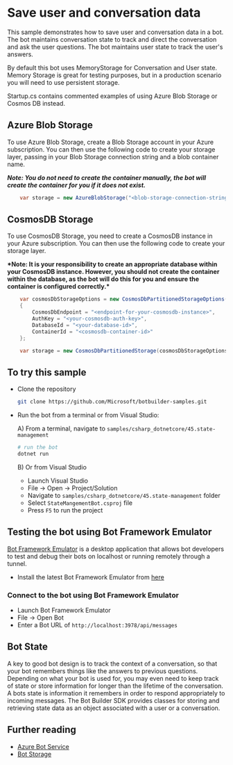 ﻿# Save user and conversation data

This sample demonstrates how to save user and conversation data in a bot.
The bot maintains conversation state to track and direct the conversation and ask the user questions.
The bot maintains user state to track the user's answers.

By default this bot uses MemoryStorage for Conversation and User state.
Memory Storage is great for testing purposes, but in a production scenario you will need to use persistent storage.

Startup.cs contains commented examples of using Azure Blob Storage or Cosmos DB instead.

## Azure Blob Storage

To use Azure Blob Storage, create a Blob Storage account in your Azure subscription. You can then use the following code to
create your storage layer, passing in your Blob Storage connection string and a blob container name.

**_Note: You do not need to create the container manually, the bot will create the container for you if it does not exist._**

```cs
    var storage = new AzureBlobStorage("<blob-storage-connection-string>", "bot-state");
```

## CosmosDB Storage

To use CosmosDB Storage, you need to create a CosmosDB instance in your Azure subscription. You can then use the following code to
create your storage layer.

**\*Note: It is your responsibility to create an appropriate database within your CosmosDB instance. However, you should **not**
create the container within the database, as the bot will do this for you and ensure the container is configured correctly.\***

```cs
    var cosmosDbStorageOptions = new CosmosDbPartitionedStorageOptions()
    {
        CosmosDbEndpoint = "<endpoint-for-your-cosmosdb-instance>",
        AuthKey = "<your-cosmosdb-auth-key>",
        DatabaseId = "<your-database-id>",
        ContainerId = "<cosmosdb-container-id>"
    };

    var storage = new CosmosDbPartitionedStorage(cosmosDbStorageOptions);
```

## To try this sample

- Clone the repository

  ```bash
  git clone https://github.com/Microsoft/botbuilder-samples.git
  ```

- Run the bot from a terminal or from Visual Studio:

  A) From a terminal, navigate to `samples/csharp_dotnetcore/45.state-management`

  ```bash
  # run the bot
  dotnet run
  ```

  B) Or from Visual Studio

  - Launch Visual Studio
  - File -> Open -> Project/Solution
  - Navigate to `samples/csharp_dotnetcore/45.state-management` folder
  - Select `StateMangementBot.csproj` file
  - Press `F5` to run the project

## Testing the bot using Bot Framework Emulator

[Bot Framework Emulator](https://github.com/microsoft/botframework-emulator) is a desktop application that allows bot developers to test and debug their bots on localhost or running remotely through a tunnel.

- Install the latest Bot Framework Emulator from [here](https://github.com/Microsoft/BotFramework-Emulator/releases)

### Connect to the bot using Bot Framework Emulator

- Launch Bot Framework Emulator
- File -> Open Bot
- Enter a Bot URL of `http://localhost:3978/api/messages`

## Bot State

A key to good bot design is to track the context of a conversation, so that your bot remembers things like the answers to previous questions. Depending on what your bot is used for, you may even need to keep track of state or store information for longer than the lifetime of the conversation. A bots state is information it remembers in order to respond appropriately to incoming messages. The Bot Builder SDK provides classes for storing and retrieving state data as an object associated with a user or a conversation.

## Further reading

- [Azure Bot Service](https://docs.microsoft.com/azure/bot-service/bot-service-overview-introduction?view=azure-bot-service-4.0)
- [Bot Storage](https://docs.microsoft.com/en-us/azure/bot-service/bot-builder-concept-state?view=azure-bot-service-4.0)
